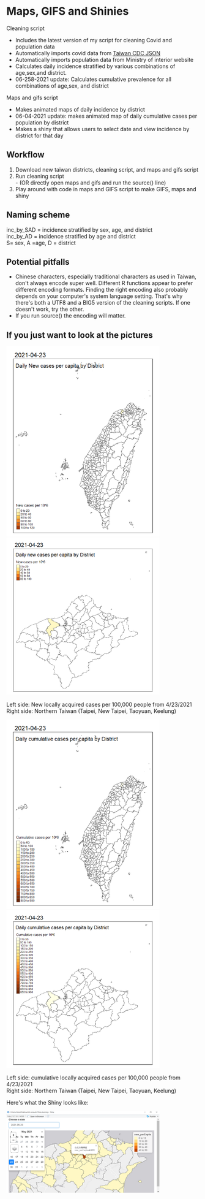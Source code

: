 # Maps, GIFS and Shinies

Cleaning script
 - Includes the latest version of my script for cleaning Covid and population data
 - Automatically imports covid data from <a href="https://data.cdc.gov.tw/dataset/aagsdctable-day-19cov"> Taiwan CDC JSON </a>
 - Automatically imports population data from Ministry of interior website
 - Calculates daily incidence stratified by various combinations of age,sex,and district.    
 - 06-258-2021 update: Calculates cumulative prevalence for all combinations of age,sex, and district

Maps and gifs script
- Makes animated maps of daily incidence by district
- 06-04-2021 update: makes animated map of daily cumulative cases per population by district
- Makes a shiny that allows users to select date and view incidence by district for that day

## Workflow

1. Download new taiwan districts, cleaning script, and maps and gifs script
2. Run cleaning script    
       - (OR directly open maps and gifs and run the source() line)
3. Play around with code in maps and GIFS script to make GIFS, maps and shiny


## Naming scheme
inc_by_SAD = incidence stratified by sex, age, and district   
inc_by_AD  = incidence stratified by age and district   
S= sex, A =age, D = district   

## Potential pitfalls
 - Chinese characters, especially traditional characters as used in Taiwan, don't always encode super well. Different R functions appear to prefer different encoding formats. Finding the right encoding also probably depends on your computer's system language setting. That's why there's both a UTF8 and a BIG5 version of the cleaning scripts. If one doesn't work, try the other.
 - If you run source() the encoding will matter. 

## If you just want to look at the pictures

<img src="https://github.com/Russell-Shean/Covid_SHINY_MAP/raw/main/Graphs%20and%20GIFS/quanguo_inc.gif" width="400" height="auto" /><img src="https://github.com/Russell-Shean/Covid_SHINY_MAP/raw/main/Graphs%20and%20GIFS/beibu_inc.gif" width="400" height=auto />

Left side: New locally acquired cases per 100,000 people from 4/23/2021    
Right side: Northern Taiwan (Taipei, New Taipei, Taoyuan, Keelung)   
   
<img src="https://github.com/Russell-Shean/Covid_SHINY_MAP/raw/main/Graphs%20and%20GIFS/quanguo_prev.gif" width="400" height="auto" /><img src="https://github.com/Russell-Shean/Covid_SHINY_MAP/raw/main/Graphs%20and%20GIFS/beibu_prev.gif" width="400" height=auto />

Left side: cumulative locally acquired cases per 100,000 people from 4/23/2021    
Right side: Northern Taiwan (Taipei, New Taipei, Taoyuan, Keelung)      
         
         


Here's what the Shiny looks like:    

<img src="https://github.com/Russell-Shean/Covid_SHINY_MAP/blob/main/192618317_223019976297967_895173108556869321_n.png" width="400" height=auto />




